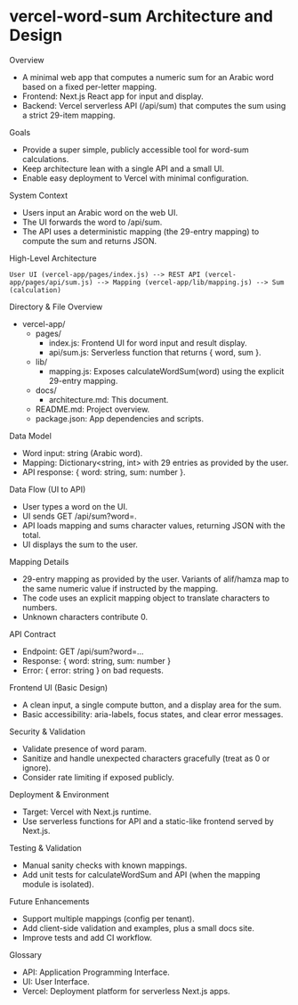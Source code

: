# vercel-word-sum Architecture and Design

Overview
- A minimal web app that computes a numeric sum for an Arabic word based on a fixed per-letter mapping.
- Frontend: Next.js React app for input and display.
- Backend: Vercel serverless API (/api/sum) that computes the sum using a strict 29-item mapping.

Goals
- Provide a super simple, publicly accessible tool for word-sum calculations.
- Keep architecture lean with a single API and a small UI.
- Enable easy deployment to Vercel with minimal configuration.

System Context
- Users input an Arabic word on the web UI.
- The UI forwards the word to /api/sum.
- The API uses a deterministic mapping (the 29-entry mapping) to compute the sum and returns JSON.

High-Level Architecture
```
User UI (vercel-app/pages/index.js) --> REST API (vercel-app/pages/api/sum.js) --> Mapping (vercel-app/lib/mapping.js) --> Sum (calculation)
```

Directory & File Overview
- vercel-app/
  - pages/
    - index.js: Frontend UI for word input and result display.
    - api/sum.js: Serverless function that returns { word, sum }.
  - lib/
    - mapping.js: Exposes calculateWordSum(word) using the explicit 29-entry mapping.
  - docs/
    - architecture.md: This document.
  - README.md: Project overview.
  - package.json: App dependencies and scripts.

Data Model
- Word input: string (Arabic word).
- Mapping: Dictionary<string, int> with 29 entries as provided by the user.
- API response: { word: string, sum: number }.

Data Flow (UI to API)
- User types a word on the UI.
- UI sends GET /api/sum?word=<word>.
- API loads mapping and sums character values, returning JSON with the total.
- UI displays the sum to the user.

Mapping Details
- 29-entry mapping as provided by the user. Variants of alif/hamza map to the same numeric value if instructed by the mapping.
- The code uses an explicit mapping object to translate characters to numbers.
- Unknown characters contribute 0.

API Contract
- Endpoint: GET /api/sum?word=...
- Response: { word: string, sum: number }
- Error: { error: string } on bad requests.

Frontend UI (Basic Design)
- A clean input, a single compute button, and a display area for the sum.
- Basic accessibility: aria-labels, focus states, and clear error messages.

Security & Validation
- Validate presence of word param.
- Sanitize and handle unexpected characters gracefully (treat as 0 or ignore).
- Consider rate limiting if exposed publicly.

Deployment & Environment
- Target: Vercel with Next.js runtime.
- Use serverless functions for API and a static-like frontend served by Next.js.

Testing & Validation
- Manual sanity checks with known mappings.
- Add unit tests for calculateWordSum and API (when the mapping module is isolated).

Future Enhancements
- Support multiple mappings (config per tenant).
- Add client-side validation and examples, plus a small docs site.
- Improve tests and add CI workflow.

Glossary
- API: Application Programming Interface.
- UI: User Interface.
- Vercel: Deployment platform for serverless Next.js apps.

